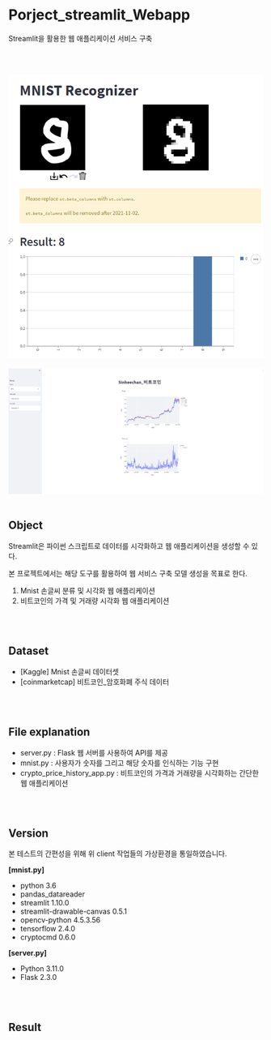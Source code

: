 # Porject_streamlit_Webapp

Streamlit을 활용한 웹 애플리케이션 서비스 구축

<br /><br /> 

<img src="image/mnist_result.png">
<br /><br />
<img src="image/bcoin_result.png">
<br /><br /> 

## Object

Streamlit은 파이썬 스크립트로 데이터를 시각화하고 웹 애플리케이션을 생성할 수 있다.

본 프로젝트에서는 해당 도구를 활용하여 웹 서비스 구축 모델 생성을 목표로 한다.

1. Mnist 손글씨 분류 및 시각화 웹 애플리케이션
2. 비트코인의 가격 및 거래량 시각화 웹 애플리케이션

<br /><br /> 
## Dataset
- [Kaggle] Mnist 손글씨 데이터셋
- [coinmarketcap] 비트코인_암호화폐 주식 데이터 

<br /><br /> 
## File explanation
- server.py : Flask 웹 서버를 사용하여 API를 제공
- mnist.py : 사용자가 숫자를 그리고 해당 숫자를 인식하는 기능 구현
- crypto_price_history_app.py : 비트코인의 가격과 거래량을 시각화하는 간단한 웹 애플리케이션

<br /><br /> 
## Version

본 테스트의 간편성을 위해 위 client 작업들의 가상환경을 통일하였습니다.

**[mnist.py]**
- python 3.6
- pandas_datareader
- streamlit 1.10.0
- streamlit-drawable-canvas 0.5.1
- opencv-python 4.5.3.56
- tensorflow 2.4.0
- cryptocmd 0.6.0

**[server.py]**
- Python 3.11.0
- Flask 2.3.0

<br /><br /> 
## Result

